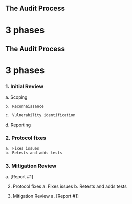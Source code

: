 ## The Audit Process

# 3 phases

## The Audit Process

# 3 phases
### 1. Initial Review
a. Scoping 

    b. Reconnaissance

    c. Vulnerability identification
d. Reporting 

### 2. Protocol fixes
    a. Fixes issues
    b. Retests and adds tests

### 3. Mitigation Review
a. [Report #1]

2. Protocol fixes
    a. Fixes issues
    b. Retests and adds tests

3. Mitigation Review
a. [Report #1]